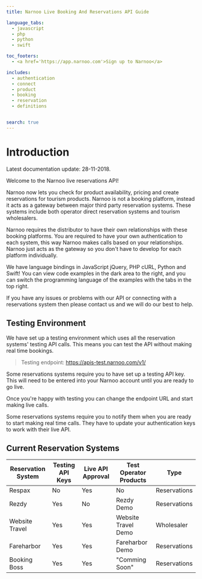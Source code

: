 ```yaml
---
title: Narnoo Live Booking And Reservations API Guide

language_tabs:
  - javascript
  - php
  - python
  - swift

toc_footers:
  - <a href='https://app.narnoo.com'>Sign up to Narnoo</a>

includes:
  - authentication
  - connect
  - product
  - booking
  - reservation
  - definitions


search: true
---
```


# Introduction

<aside class="notice">
Latest documentation update: 28-11-2018.
</aside>

Welcome to the Narnoo live reservations API!

Narnoo now lets you check for product availability, pricing and create reservations for tourism products. Narnoo is not a booking platform, instead it acts as a gateway between major third party reservation systems. These systems include both operator direct reservation systems and tourism wholesalers.

Narnoo requires the distributor to have their own relationships with these booking platforms. You are required to have your own authentication to each system, this way Narnoo makes calls based on your relationships. Narnoo just acts as the gateway so you don't have to develop for each platform individually.

We have language bindings in JavaScript jQuery, PHP cURL, Python and Swift! You can view code examples in the dark area to the right, and you can switch the programming language of the examples with the tabs in the top right.

If you have any issues or problems with our API or connecting with a reservations system then please contact us and we will do our best to help.

## Testing Environment

We have set up a testing environment which uses all the reservation systems' testing API calls. This means you can test the API without making real time bookings.

> Testing endpoint: https://apis-test.narnoo.com/v1/

<aside class="notice">
Some reservations systems require you to have set up a testing API key. This will need to be entered into your Narnoo account until you are ready to go live.
</aside>

Once you're happy with testing you can change the endpoint URL and start making live calls.

<aside class="notice">
Some reservations systems require you to notify them when you are ready to start making real time calls. They have to update your authentication keys to work with their live API.
</aside>

## Current Reservation Systems

Reservation System | Testing API Keys | Live API Approval | Test Operator Products | Type
--------- | ------- |  ----------- |  ----------- |  -----------
Respax | No | Yes | No | Reservations
Rezdy | Yes | No | Rezdy Demo | Reservations
Website Travel | Yes | Yes | Website Travel Demo | Wholesaler
Fareharbor | Yes | Yes | Fareharbor Demo | Reservations
Booking Boss | Yes | Yes | "Comming Soon" | Reservations
